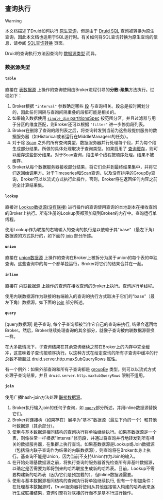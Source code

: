 <!-- toc -->

<script async src="https://pagead2.googlesyndication.com/pagead/js/adsbygoogle.js"></script>
<ins class="adsbygoogle"
     style="display:block; text-align:center;"
     data-ad-layout="in-article"
     data-ad-format="fluid"
     data-ad-client="ca-pub-8828078415045620"
     data-ad-slot="7586680510"></ins>
<script>
     (adsbygoogle = window.adsbygoogle || []).push({});
</script>

## 查询执行

> [!WARNING]
> 本文档描述了Druid如何执行 [原生查询](#)，但是由于 [Druid SQL](druidsql.md) 查询被转换为原生查询，因此本文档也适用于SQL运行时。有关如何将SQL查询转换为原生查询的信息，请参阅 [SQL查询转换](druidsql.md#查询转换) 页面。

Druid的查询执行方法因查询的 [数据源类型](#数据源类型) 而异。

### 数据源类型
#### `table`

直接在 [表数据源](datasource.md#table) 上操作的查询使用由Broker进程引导的**分散-聚集**方法执行。过程如下：

1. Broker根据 `"interval"` 参数确定哪些 [段](../design/segments.md) 与查询相关。段总是按时间划分的，因此任何间隔与查询间隔重叠的段都可能是相关的。
2. 如果输入数据使用 [`single_dim` partitionsSpec](../DataIngestion/native.md#partitionsSpec) 按范围分区，并且过滤器与用于分区的维度匹配，则Broker还可以根据 `"filter"` 进一步修剪段列表。
3. Broker在删除了查询的段列表之后，将查询转发到当前为这些段提供服务的数据服务器（如Historical或者运行在MiddleManagers的任务）。
4. 对于除 [Scan](scan.md) 之外的所有查询类型，数据服务器并行处理每个段，并为每个段生成部分结果。所做的具体处理取决于查询类型。如果启用了 [查询缓存](querycached.md)，则可以缓存这些部分结果。对于Scan查询，段由单个线程按顺序处理，结果不被缓存。
5. Broker从每个数据服务器接收部分结果，将它们合并到最终结果集中，并将它们返回给调用方。对于Timeseries和Scan查询，以及没有排序的GroupBy查询，Broker可以以流式方式执行此操作。否则，Broker将在返回任何内容之前完全计算结果集。

#### `lookup`

直接对 [Lookup数据源(没有联接)](datasource.md#lookup) 进行操作的查询使用查询的本地副本在接收查询的Broker上执行。所有注册的Lookup表都预加载到Broker的内存中。查询运行单线程。

使用Lookup作为联接的右端输入的查询的执行是以依赖于其"base"（最左下角）数据源的方式执行的，如下面的 [join](#join) 部分所述。

#### `union`

直接在 [union数据源](datasource.md#union) 上操作的查询在Broker上被拆分为属于union的每个表的单独查询。这些查询中的每一个都单独运行，Broker将它们的结果合并在一起。

#### `inline`

直接在 [内联数据源](#inline) 上操作的查询在接收查询的Broker上执行。查询运行单线程。

使用内联数据源作为联接的右端输入的查询的执行方式取决于它们的"base"（最左下角）数据源，如下面的 [join](#join) 部分所述。

#### `query`

[query数据源] 是子查询, 每个子查询都被当作它自己的查询来执行, 结果会返回给Broker。然后，Broker继续处理查询的其余部分，就像子查询被内联数据源替换一样。

在大多数情况下，子查询结果在其余查询继续之前在Broker上的内存中完全缓冲，这意味着子查询按顺序执行。以这种方式在给定查询的所有子查询中缓冲的行总数不能超过 [druid.server.http.maxSubQueryRows](../Configuration/configuration.md) 属性。

有一个例外：如果外部查询和所有子查询都是 [groupBy](groupby.md) 类型，则可以以流式方式处理子查询结果，并且 `druid.server.http.maxSubQueryRows` 限制不适用。

#### `join`

使用广播hash-join方法处理 [联接数据源](datasource.md#join)。

1. Broker执行输入join的任何子查询，如 [`query`](#query)部分所述，并用inline数据源替换它们。
2. Broker将连接树（如果存在）展平为"基本"数据源（最左下角的一个）和其他叶数据源（其余部分）。
3. 使用与基本数据源相同结构的查询执行将单独继续执行。如果基数据源是一个表，则像往常一样根据"interval"修剪段，并通过将查询并行地转发到所有相关的数据服务器，在集群上执行查询。如果基数据源是Lookup或Join数据源（包括将内联子查询作为结果的内联数据源），则查询将在Broker本身上执行。基查询不能是Union，因为当前不支持Union作为Join的输入。
4. 在开始处理基数据源之前，将执行查询的服务器首先检查所有非基叶数据源，以确定是否需要为即将到来的哈希联接生成新的哈希表。目前，Lookup不需要构建新的哈希表（因为它们是预加载的），但Inline数据源需要。
5. 使用与基本数据源相同结构的查询执行将单独继续执行, 但有一个附加条件：在处理基本数据源时，Druid服务器将使用从其他连接输入构建的哈希表来逐行生成联接结果，查询引擎将对联接的行而不是基本行进行操作。